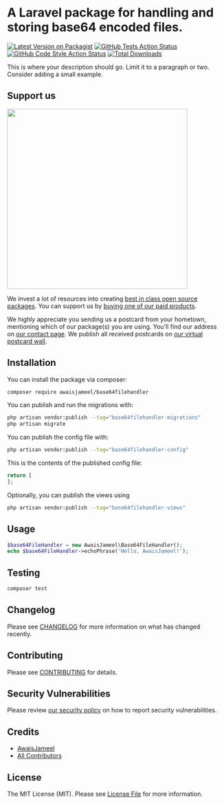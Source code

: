 # A Laravel package for handling and storing base64 encoded files.

[![Latest Version on Packagist](https://img.shields.io/packagist/v/awaisjameel/base64filehandler.svg?style=flat-square)](https://packagist.org/packages/awaisjameel/base64filehandler)
[![GitHub Tests Action Status](https://img.shields.io/github/actions/workflow/status/awaisjameel/base64filehandler/run-tests.yml?branch=main&label=tests&style=flat-square)](https://github.com/awaisjameel/base64filehandler/actions?query=workflow%3Arun-tests+branch%3Amain)
[![GitHub Code Style Action Status](https://img.shields.io/github/actions/workflow/status/awaisjameel/base64filehandler/fix-php-code-style-issues.yml?branch=main&label=code%20style&style=flat-square)](https://github.com/awaisjameel/base64filehandler/actions?query=workflow%3A"Fix+PHP+code+style+issues"+branch%3Amain)
[![Total Downloads](https://img.shields.io/packagist/dt/awaisjameel/base64filehandler.svg?style=flat-square)](https://packagist.org/packages/awaisjameel/base64filehandler)

This is where your description should go. Limit it to a paragraph or two. Consider adding a small example.

## Support us

[<img src="https://github-ads.s3.eu-central-1.amazonaws.com/Base64FileHandler.jpg?t=1" width="419px" />](https://spatie.be/github-ad-click/Base64FileHandler)

We invest a lot of resources into creating [best in class open source packages](https://spatie.be/open-source). You can support us by [buying one of our paid products](https://spatie.be/open-source/support-us).

We highly appreciate you sending us a postcard from your hometown, mentioning which of our package(s) you are using. You'll find our address on [our contact page](https://spatie.be/about-us). We publish all received postcards on [our virtual postcard wall](https://spatie.be/open-source/postcards).

## Installation

You can install the package via composer:

```bash
composer require awaisjameel/base64filehandler
```

You can publish and run the migrations with:

```bash
php artisan vendor:publish --tag="base64filehandler-migrations"
php artisan migrate
```

You can publish the config file with:

```bash
php artisan vendor:publish --tag="base64filehandler-config"
```

This is the contents of the published config file:

```php
return [
];
```

Optionally, you can publish the views using

```bash
php artisan vendor:publish --tag="base64filehandler-views"
```

## Usage

```php
$base64FileHandler = new AwaisJameel\Base64FileHandler();
echo $base64FileHandler->echoPhrase('Hello, AwaisJameel!');
```

## Testing

```bash
composer test
```

## Changelog

Please see [CHANGELOG](CHANGELOG.md) for more information on what has changed recently.

## Contributing

Please see [CONTRIBUTING](CONTRIBUTING.md) for details.

## Security Vulnerabilities

Please review [our security policy](../../security/policy) on how to report security vulnerabilities.

## Credits

-   [AwaisJameel](https://github.com/awaisjameel)
-   [All Contributors](../../contributors)

## License

The MIT License (MIT). Please see [License File](LICENSE.md) for more information.
